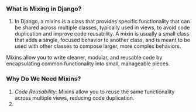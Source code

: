 ### What is Mixing in Django?
  1. In Django, a mixins is a class that provides specific functionality that can be shared across multiple classes, typically used in views, to avoid code duplication and improve code reusability. A mixin is usually a small class that adds a single, focused behavior to another class, and is meant to be used with other classes to compose larger, more complex behaviors.

Mixins allow you to write cleaner, modular, and reusable code by encapsulating common functionality into small, manageable pieces.
### Why Do We Need Mixins?
  1. *Code Reusability:* Mixins allow you to reuse the same functionality across multiple views, reducing code duplication.
  2. 
